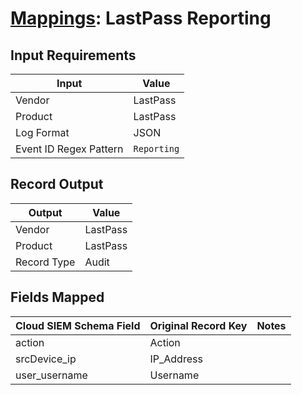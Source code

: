# [Mappings](README.md): LastPass Reporting

## Input Requirements

|Input|Value|
|-----|-----|
|Vendor|LastPass|
|Product|LastPass|
|Log Format|JSON|
|Event ID Regex Pattern|`Reporting`|

## Record Output

|Output|Value|
|------|-----|
|Vendor|LastPass|
|Product|LastPass|
|Record Type|Audit|

## Fields Mapped

|Cloud SIEM Schema Field|Original Record Key|Notes|
|-----------------------|-------------------|-----|
|action|Action||
|srcDevice_ip|IP_Address||
|user_username|Username||

